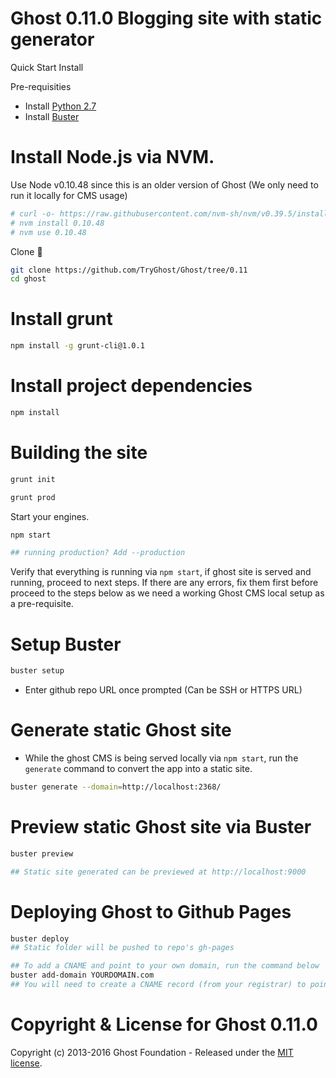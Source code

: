 # Ghost 0.11.0 Blogging site with static generator

Quick Start Install

<a name="getting-started">Pre-requisities</a>
- Install [Python 2.7](https://www.python.org/download/releases/2.7/)
- Install [Buster](https://github.com/zaki-hanafiah/buster)


# Install Node.js via NVM.

Use Node v0.10.48 since this is an older version of Ghost (We only need to run it locally for CMS usage)
```bash
# curl -o- https://raw.githubusercontent.com/nvm-sh/nvm/v0.39.5/install.sh | bash
# nvm install 0.10.48
# nvm use 0.10.48
```

Clone :ghost:

```bash
git clone https://github.com/TryGhost/Ghost/tree/0.11
cd ghost
```

# Install grunt

```bash
npm install -g grunt-cli@1.0.1
```

# Install project dependencies

```bash
npm install
```

# Building the site

```bash
grunt init
```

```bash
grunt prod
```

Start your engines.

```bash
npm start

## running production? Add --production
```

Verify that everything is running via `npm start`, if ghost site is served and running, proceed to next steps. If there are any errors, fix them first before proceed to the steps below as we need a working Ghost CMS local setup as a pre-requisite.

# Setup Buster 
```bash
buster setup
```
* Enter github repo URL once prompted (Can be SSH or HTTPS URL)

# Generate static Ghost site
- While the ghost CMS is being served locally via `npm start`, run the `generate` command to convert the app into a static site.
```bash
buster generate --domain=http://localhost:2368/
```

# Preview static Ghost site via Buster
```bash
buster preview

## Static site generated can be previewed at http://localhost:9000
```

# Deploying Ghost to Github Pages

```bash 
buster deploy
## Static folder will be pushed to repo's gh-pages

## To add a CNAME and point to your own domain, run the command below
buster add-domain YOURDOMAIN.com
## You will need to create a CNAME record (from your registrar) to point your domain to your gh-pages domain, e.g -- USERNAME.github.io
```


# Copyright & License for Ghost 0.11.0

Copyright (c) 2013-2016 Ghost Foundation - Released under the [MIT license](LICENSE).
